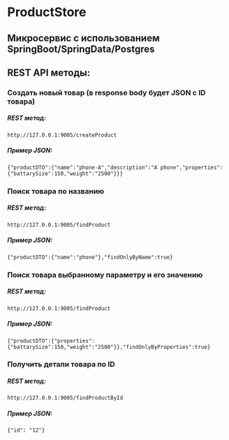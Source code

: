 # ProductStore 
## Микросервис с использованием SpringBoot/SpringData/Postgres

## REST API методы:
### Создать новый товар (в response body будет JSON c ID товара)
##### REST метод:
```
http://127.0.0.1:9005/createProduct
```
##### Пример JSON:
```
{"productDTO":{"name":"phone-A","description":"A phone","properties":{"battarySize":150,"weight":"2500"}}}
```

### Поиск товара по названию
##### REST метод:
```
http://127.0.0.1:9005/findProduct
```
##### Пример JSON:
```
{"productDTO":{"name":"phone"},"findOnlyByName":true}
```

### Поиск товара выбранному параметру и его значению
##### REST метод:
```
http://127.0.0.1:9005/findProduct
```
##### Пример JSON:
```
{"productDTO":{"properties":{"battarySize":150,"weight":"2500"}},"findOnlyByProperties":true}
```

### Получить детали товара по ID
##### REST метод:
```
http://127.0.0.1:9005/findProductById
```
##### Пример JSON:
```
{"id": "12"}
```
